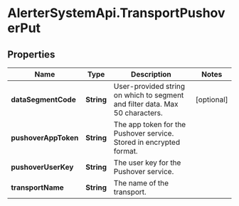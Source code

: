 # AlerterSystemApi.TransportPushoverPut

## Properties

Name | Type | Description | Notes
------------ | ------------- | ------------- | -------------
**dataSegmentCode** | **String** | User-provided string on which to segment and filter data. Max 50 characters. | [optional] 
**pushoverAppToken** | **String** | The app token for the Pushover service. Stored in encrypted format. | 
**pushoverUserKey** | **String** | The user key for the Pushover service. | 
**transportName** | **String** | The name of the transport. | 


